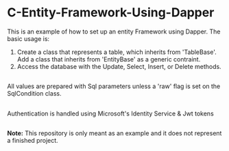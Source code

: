 # C-Entity-Framework-Using-Dapper
This is an example of how to set up an entity Framework using Dapper.
The basic usage is:
1. Create a class that represents a table, which inherits from 'TableBase'.
Add a class that inherits from 'EntityBase' as a generic contraint.
2. Access the database with the Update, Select, Insert, or Delete methods. 
##
All values are prepared with Sql parameters unless a 'raw' flag is set on the SqlCondition class.
##
Authentication is handled using Microsoft's Identity Service & Jwt tokens
##
**Note:** This repository is only meant as an example and it does not represent a finished project.
